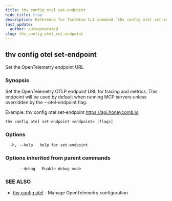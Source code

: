 ```yaml
---
title: thv config otel set-endpoint
hide_title: true
description: Reference for ToolHive CLI command `thv config otel set-endpoint`
last_update:
  author: autogenerated
slug: thv_config_otel_set-endpoint
---
```


## thv config otel set-endpoint

Set the OpenTelemetry endpoint URL

### Synopsis

Set the OpenTelemetry OTLP endpoint URL for tracing and metrics.
This endpoint will be used by default when running MCP servers unless overridden by the --otel-endpoint flag.

Example:
  thv config otel set-endpoint https://api.honeycomb.io

```
thv config otel set-endpoint <endpoint> [flags]
```

### Options

```
  -h, --help   help for set-endpoint
```

### Options inherited from parent commands

```
      --debug   Enable debug mode
```

### SEE ALSO

* [thv config otel](thv_config_otel.md)	 - Manage OpenTelemetry configuration

